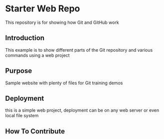# Starter Web Repo

This repository is for showing how Git and GitHub work

## Introduction
This example is to show different parts of the Git repository and various commands using a web project

## Purpose

Sample website with plenty of files for Git training demos

## Deployment
this is a simple web project, deployment can be on any web server or even local file system

## How To Contribute
